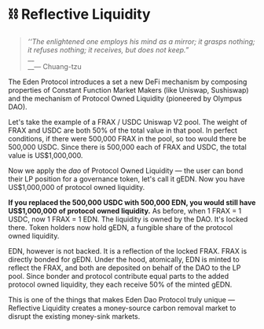 # ⛓ Reflective Liquidity

> _‘‘The enlightened one employs his mind as a mirror; it grasps nothing; it refuses nothing; it receives, but does not keep.”_\
> __\
> __— Chuang-tzu

The Eden Protocol introduces a set a new DeFi mechanism by composing properties of Constant Function Market Makers (like Uniswap, Sushiswap) and the mechanism of Protocol Owned Liquidity (pioneered by Olympus DAO).&#x20;

Let's take the example of a FRAX / USDC Uniswap V2 pool. The weight of FRAX and USDC are both 50% of the total value in that pool. In perfect conditions, if there were 500,000 FRAX in the pool, so too would there be 500,000 USDC. Since there is 500,000 each of FRAX and USDC, the total value is US$1,000,000.

Now we apply the _dao_ of Protocol Owned Liquidity — the user can bond their LP position for a governance token, let's call it gEDN. Now you have US$1,000,000 of protocol owned liquidity.

**If you replaced the 500,000 USDC with 500,000 EDN, you would still have US$1,000,000 of protocol owned liquidity.** As before, when 1 FRAX = 1 USDC, now 1 FRAX = 1 EDN. The liquidity is owned by the DAO. It's locked there. Token holders now hold gEDN, a fungible share of the protocol owned liquidity.&#x20;

EDN, however is not backed. It is a reflection of the locked FRAX. FRAX is directly bonded for gEDN. Under the hood, atomically, EDN is minted to reflect the FRAX, and both are deposited on behalf of the DAO to the LP pool. Since bonder and protocol contribute equal parts to the added protocol owned liquidity, they each receive 50% of the minted gEDN.

This is one of the things that makes Eden Dao Protocol truly unique — Reflective Liquidity creates a money-source carbon removal market to disrupt the existing money-sink markets.
